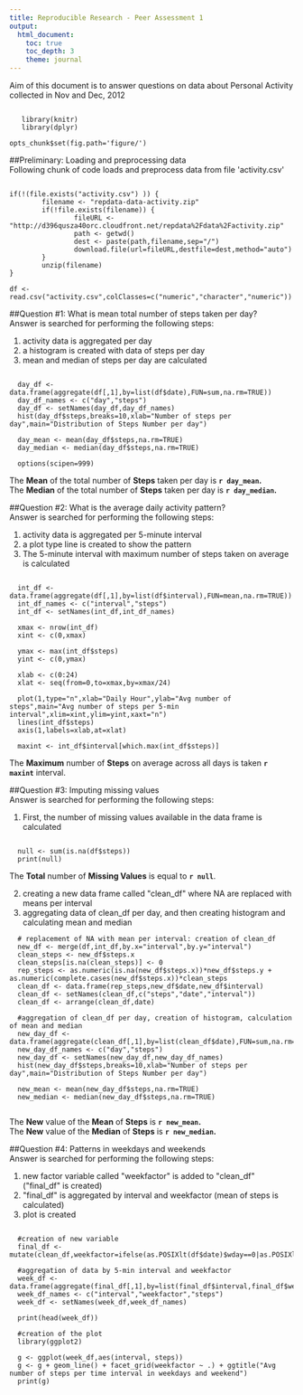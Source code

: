 ```yaml
---
title: Reproducible Research - Peer Assessment 1
output:
  html_document:
    toc: true
    toc_depth: 3
    theme: journal
---
```


Aim of this document is to answer questions on data about Personal Activity collected in Nov and Dec, 2012

```{r setup, cache=FALSE, include=FALSE}  
   
   library(knitr)
   library(dplyr)  

opts_chunk$set(fig.path='figure/')  
```

##Preliminary: Loading and preprocessing data  
Following chunk of code loads and preprocess data from file 'activity.csv'
```{r loads and preprocess, echo=TRUE}

if(!(file.exists("activity.csv") )) { 
        filename <- "repdata-data-activity.zip"
        if(!file.exists(filename)) {
                fileURL <- "http://d396qusza40orc.cloudfront.net/repdata%2Fdata%2Factivity.zip"
                path <- getwd()
                dest <- paste(path,filename,sep="/")
                download.file(url=fileURL,destfile=dest,method="auto")
        }  
        unzip(filename) 
}

df <- read.csv("activity.csv",colClasses=c("numeric","character","numeric"))

```
  
##Question #1: What is mean total number of steps taken per day?  
Answer is searched for performing the following steps:  
1. activity data is aggregated per day  
2. a histogram is created with data of steps per day  
3. mean and median of steps per day are calculated  
```{r step mean, echo=TRUE}

  day_df <- data.frame(aggregate(df[,1],by=list(df$date),FUN=sum,na.rm=TRUE))
  day_df_names <- c("day","steps")
  day_df <- setNames(day_df,day_df_names)
  hist(day_df$steps,breaks=10,xlab="Number of steps per day",main="Distribution of Steps Number per day")
 
  day_mean <- mean(day_df$steps,na.rm=TRUE)
  day_median <- median(day_df$steps,na.rm=TRUE)

  options(scipen=999)

```

The **Mean** of the total number of **Steps** taken per day is **`r day_mean`.**  
The **Median** of the total number of **Steps** taken per day is **`r day_median`.**

##Question #2: What is the average daily activity pattern?  
Answer is searched for performing the following steps:   
1. activity data is aggregated per 5-minute interval  
2. a plot type line is created to show the pattern
3. The 5-minute interval with maximum number of steps taken on average is calculated
```{r daily activity pattern, echo=TRUE}

  int_df <- data.frame(aggregate(df[,1],by=list(df$interval),FUN=mean,na.rm=TRUE))
  int_df_names <- c("interval","steps")
  int_df <- setNames(int_df,int_df_names)

  xmax <- nrow(int_df)
  xint <- c(0,xmax)  

  ymax <- max(int_df$steps)
  yint <- c(0,ymax)

  xlab <- c(0:24)
  xlat <- seq(from=0,to=xmax,by=xmax/24)

  plot(1,type="n",xlab="Daily Hour",ylab="Avg number of steps",main="Avg number of steps per 5-min interval",xlim=xint,ylim=yint,xaxt="n")
  lines(int_df$steps)
  axis(1,labels=xlab,at=xlat)

  maxint <- int_df$interval[which.max(int_df$steps)]

```

The **Maximum** number of **Steps** on average across all days is taken **`r maxint`** interval.  

##Question #3: Imputing missing values  
Answer is searched for performing the following steps:   
1. First, the number of missing values available in the data frame is calculated
```{r calc missing values, echo=TRUE}

  null <- sum(is.na(df$steps))
  print(null)

```

The **Total** number of **Missing Values** is equal to **`r null`**.  

2. creating a new data frame called "clean_df" where NA are replaced with means per interval
3. aggregating data of clean_df per day, and then creating histogram and calculating mean and median
```{r repl missing values, echo=TRUE}
  # replacement of NA with mean per interval: creation of clean_df
  new_df <- merge(df,int_df,by.x="interval",by.y="interval")
  clean_steps <- new_df$steps.x
  clean_steps[is.na(clean_steps)] <- 0
  rep_steps <- as.numeric(is.na(new_df$steps.x))*new_df$steps.y + as.numeric(complete.cases(new_df$steps.x))*clean_steps
  clean_df <- data.frame(rep_steps,new_df$date,new_df$interval)
  clean_df <- setNames(clean_df,c("steps","date","interval"))
  clean_df <- arrange(clean_df,date)
  
  #aggregation of clean_df per day, creation of histogram, calculation of mean and median
  new_day_df <- data.frame(aggregate(clean_df[,1],by=list(clean_df$date),FUN=sum,na.rm=TRUE))
  new_day_df_names <- c("day","steps")
  new_day_df <- setNames(new_day_df,new_day_df_names)
  hist(new_day_df$steps,breaks=10,xlab="Number of steps per day",main="Distribution of Steps Number per day")
 
  new_mean <- mean(new_day_df$steps,na.rm=TRUE)
  new_median <- median(new_day_df$steps,na.rm=TRUE)
  
```

The **New** value of the **Mean** of **Steps** is **`r new_mean`.**  
The **New** value of the **Median** of **Steps** is **`r new_median`.**  

##Question #4: Patterns in weekdays and weekends  
Answer is searched for performing the following steps:   
1. new factor variable called "weekfactor" is added to "clean_df" ("final_df" is created)  
2. "final_df" is aggregated by interval and weekfactor (mean of steps is calculated)  
3. plot is created  
```{r weekdays, echo=TRUE}

  #creation of new variable
  final_df <- mutate(clean_df,weekfactor=ifelse(as.POSIXlt(df$date)$wday==0|as.POSIXlt(df$date)$wday==6,"weekend","weekday"))

  #aggregation of data by 5-min interval and weekfactor
  week_df <- data.frame(aggregate(final_df[,1],by=list(final_df$interval,final_df$weekfactor),FUN=mean,na.rm=TRUE))
  week_df_names <- c("interval","weekfactor","steps")
  week_df <- setNames(week_df,week_df_names)
  
  print(head(week_df))

  #creation of the plot
  library(ggplot2)

  g <- ggplot(week_df,aes(interval, steps))
  g <- g + geom_line() + facet_grid(weekfactor ~ .) + ggtitle("Avg number of steps per time interval in weekdays and weekend")
  print(g)

  
```
